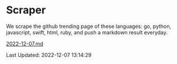 # Scraper

We scrape the github trending page of these languages: go, python, javascript, swift, html, ruby, and push a markdown result everyday.

[2022-12-07.md](https://github.com/henson/Scraper/blob/master/2022-12-07.md)

Last Updated: 2022-12-07 13:14:29
